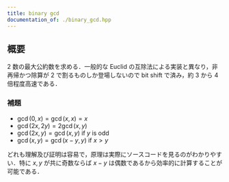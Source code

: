 ```yaml
---
title: binary gcd
documentation_of: ./binary_gcd.hpp
---
```


## 概要
2 数の最大公約数を求める．一般的な Euclid の互除法による実装と異なり，非再帰かつ除算が 2 で割るものしか登場しないので bit shift で済み，約 3 から 4 倍程度高速である．

### 補題
- $\gcd(0, x) = \gcd(x, x) = x$
- $\gcd(2x, 2y) = 2\gcd(x, y)$
- $\gcd(2x, y) = \gcd(x, y)$ if $y$ is odd
- $\gcd(x, y) = \gcd(x - y, y)$ if $x > y$

どれも理解及び証明は容易で，原理は実際にソースコードを見るのがわかりやすい．特に $x, y$ が共に奇数ならば $x - y$ は偶数であるから効率的に計算することが可能である．

